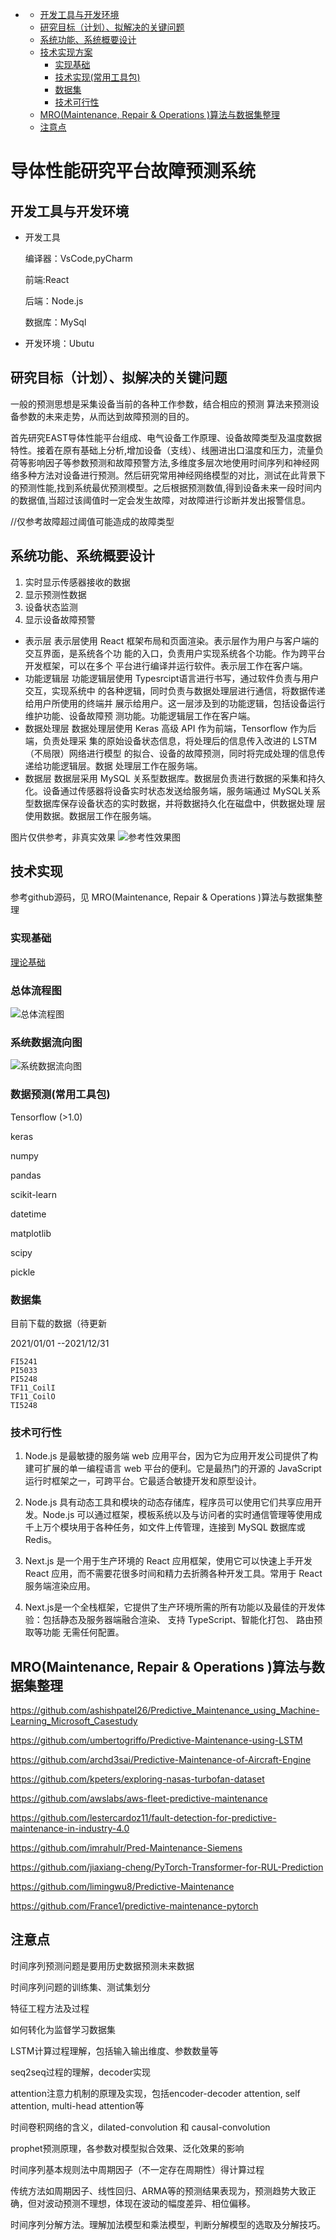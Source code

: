 - [](#)
  - [开发工具与开发环境](#开发工具与开发环境)
  - [研究目标（计划）、拟解决的关键问题](#研究目标计划拟解决的关键问题)
  - [系统功能、系统概要设计](#系统功能系统概要设计)
  - [技术实现方案](#技术实现方案)
    - [实现基础](#实现基础)
    - [技术实现(常用工具包)](#技术实现常用工具包)
    - [数据集](#数据集)
    - [技术可行性](#技术可行性)
  - [MRO(Maintenance, Repair & Operations )算法与数据集整理](#mromaintenance-repair--operations-算法与数据集整理)
  - [注意点](#注意点)

# 导体性能研究平台故障预测系统

## 开发工具与开发环境

- 开发工具

  编译器：VsCode,pyCharm

  前端:React

  后端：Node.js

  数据库：MySql
- 开发环境：Ubutu

## 研究目标（计划）、拟解决的关键问题

一般的预测思想是采集设备当前的各种工作参数，结合相应的预测
算法来预测设备参数的未来走势，从而达到故障预测的目的。

首先研究EAST导体性能平台组成、电气设备工作原理、设备故障类型及温度数据特性。接着在原有基础上分析,增加设备（支线）、线圈进出口温度和压力，流量负荷等影响因子等参数预测和故障预警方法,多维度多层次地使用时间序列和神经网络多种方法对设备进行预测。然后研究常用神经网络模型的对比，测试在此背景下的预测性能,找到系统最优预测模型。之后根据预测数值,得到设备未来一段时间内的数据值,当超过该阈值时一定会发生故障，对故障进行诊断并发出报警信息。

//仅参考故障超过阈值可能造成的故障类型
<!-- [基于大功率毫米波测试系统的最优搜索和故障预测](https://kreader.cnki.net/Kreader/CatalogViewPage.aspx?dbCode=CMFD&filename=1021747286.nh&tablename=CMFD202201&compose=&first=1&uid=WEEvREcwSlJHSldSdmVqM1BLYmtHZU56ZXU0b0xwSG5YbXpNNng4bWFsVT0=$9A4hF_YAuvQ5obgVAqNKPCYcEjKensW4IQMovwHtwkF4VYPoHbKxJw!!)

对于期间测试期间运行数据参数，主要包括“钛泵电流”、“反波值”等数据。
其中“钛泵电流”是检测器件中的真空状态，对于某一型号的器件，其真空度有一
个阈值，当超过该阈值时一定会发生故障。
“反波值”是通过示波器观察运行时的
阴极电压，阴极电流以及微波包络的驻波状态，当波形发生突变时，判断发生故障。另外，可以观察测试器件是否出现局部弧
光，当出现弧光时，表示器件已经被击穿，器件发生故障。这些数据后期都可以用
来作为故障预测的标签值。 -->

## 系统功能、系统概要设计

1. 实时显示传感器接收的数据
2. 显示预测性数据
3. 设备状态监测
4. 显示设备故障预警

- 表示层
表示层使用 React 框架布局和页面渲染。表示层作为用户与客户端的交互界面，是系统各个功
能的入口，负责用户实现系统各个功能。作为跨平台开发框架，可以在多个
平台进行编译并运行软件。表示层工作在客户端。
- 功能逻辑层
功能逻辑层使用 Typesrcipt语言进行书写，通过软件负责与用户交互，实现系统中
的各种逻辑，同时负责与数据处理层进行通信，将数据传递给用户所使用的终端并
展示给用户。这一层涉及到的功能逻辑，包括设备运行维护功能、设备故障预
测功能。功能逻辑层工作在客户端。
- 数据处理层
数据处理层使用 Keras 高级 API 作为前端，Tensorflow 作为后端，负责处理采
集的原始设备状态信息，将处理后的信息传入改进的 LSTM （不局限）网络进行模型
的拟合、设备的故障预测，同时将完成处理的信息传递给功能逻辑层。数据
处理层工作在服务端。
- 数据层
数据层采用 MySQL 关系型数据库。数据层负责进行数据的采集和持久化。设备通过传感器将设备实时状态发送给服务端，服务端通过 MySQL关系型数据库保存设备状态的实时数据，并将数据持久化在磁盘中，供数据处理
层使用数据。数据层工作在服务端。

图片仅供参考，非真实效果
    ![参考性效果图](https://github.com/mahao12/image/blob/main/refer.png )

<!-- ## 系统模块与功能模块概述 -->


## 技术实现

参考github源码，见 MRO(Maintenance, Repair & Operations )算法与数据集整理

### 实现基础

 [理论基础](理论基础.md)

### 总体流程图

![总体流程图](https://github.com/mahao12/image/blob/main/%E9%9A%9C%E8%AF%8A%E6%96%AD%E6%80%BB%E4%BD%93%E6%B5%81%E7%A8%8B%E5%9B%BE.drawio.png)

### 系统数据流向图

![系统数据流向图](https://github.com/mahao12/image/blob/main/%E6%9C%AA%E5%91%BD%E5%90%8D%E7%BB%98%E5%9B%BE-%E7%AC%AC%202%20%E9%A1%B5.drawio.png)
### 数据预测(常用工具包)

<!-- tslearn：开源的时间序列机器学习python工具包

tsfresh：开源的时间序列特征提取python工具包

pyts：开源的时间序列分类Python工具包。提供预处理工具及若干种时间序列分类算法 -->
Tensorflow (>1.0)

keras

numpy

pandas

scikit-learn

datetime

matplotlib

scipy

pickle
<!-- ### 交互设计与使用流程 -->

### 数据集

目前下载的数据（待更新

2021/01/01 --2021/12/31

    FI5241
    PI5033
    PI5248
    TF11_CoilI
    TF11_CoilO
    TI5248

<!-- ### 技术创新 -->

### 技术可行性

1. Node.js 是最敏捷的服务端 web 应用平台，因为它为应用开发公司提供了构建可扩展的单一编程语言 web 平台的便利。它是最热门的开源的 JavaScript 运行时框架之一，可跨平台。它最适合敏捷开发和原型设计。
2. Node.js 具有动态工具和模块的动态存储库，程序员可以使用它们共享应用开发。Node.js 可以通过框架，模板系统以及与访问者的实时通信管理等使用成千上万个模块用于各种任务，如文件上传管理，连接到 MySQL 数据库或 Redis。

3. Next.js 是一个用于生产环境的 React 应用框架，使用它可以快速上手开发 React 应用，而不需要花很多时间和精力去折腾各种开发工具。常用于 React 服务端渲染应用。
4. Next.js是一个全栈框架，它提供了生产环境所需的所有功能以及最佳的开发体验：包括静态及服务器端融合渲染、 支持 TypeScript、智能化打包、 路由预取等功能 无需任何配置。



## MRO(Maintenance, Repair & Operations )算法与数据集整理

https://github.com/ashishpatel26/Predictive_Maintenance_using_Machine-Learning_Microsoft_Casestudy

https://github.com/umbertogriffo/Predictive-Maintenance-using-LSTM

https://github.com/archd3sai/Predictive-Maintenance-of-Aircraft-Engine

https://github.com/kpeters/exploring-nasas-turbofan-dataset

https://github.com/awslabs/aws-fleet-predictive-maintenance

https://github.com/lestercardoz11/fault-detection-for-predictive-maintenance-in-industry-4.0

https://github.com/imrahulr/Pred-Maintenance-Siemens

https://github.com/jiaxiang-cheng/PyTorch-Transformer-for-RUL-Prediction

https://github.com/limingwu8/Predictive-Maintenance

https://github.com/France1/predictive-maintenance-pytorch

## 注意点

时间序列预测问题是要用历史数据预测未来数据

时间序列问题的训练集、测试集划分

特征工程方法及过程

如何转化为监督学习数据集

LSTM计算过程理解，包括输入输出维度、参数数量等

seq2seq过程的理解，decoder实现

attention注意力机制的原理及实现，包括encoder-decoder attention, self attention, multi-head attention等

时间卷积网络的含义，dilated-convolution 和 causal-convolution

prophet预测原理，各参数对模型拟合效果、泛化效果的影响

时间序列基本规则法中周期因子（不一定存在周期性）得计算过程

传统方法如周期因子、线性回归、ARMA等的预测结果表现为，预测趋势大致正确，但对波动预测不理想，体现在波动的幅度差异、相位偏移。

时间序列分解方法。理解加法模型和乘法模型，判断分解模型的选取及分解技巧。
